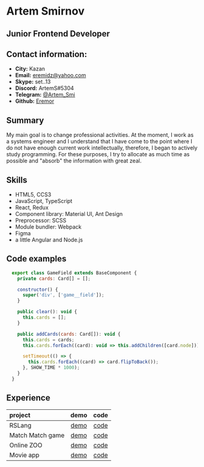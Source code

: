 # Artem Smirnov

## Junior Frontend Developer

## Contact information:
* __City:__ Kazan
* __Email:__ eremidz@yahoo.com
* __Skype:__ set..13
* __Discord:__ ArtemS#5304
* __Telegram:__ [@Artem_Smi](https://t.me/Artem_Smi)
* __Github:__ [Eremor](https://github.com/Eremor)

## Summary
My main goal is to change professional activities. At the moment, I work as a systems engineer and I understand that I have come to the point where I do not have enough current work intellectually, therefore, I began to actively study programming. For these purposes, I try to allocate as much time as possible and "absorb" the information with great zeal.

## Skills
* HTML5, CCS3
* JavaScript, TypeScript
* React, Redux
* Component library: Material UI, Ant Design
* Preprocessor: SCSS
* Module bundler: Webpack
* Figma
* a little Angular and Node.js

## Code examples
```JavaScript
  export class GameField extends BaseComponent {
    private cards: Card[] = [];

    constructor() {
      super('div', ['game__field']);
    }

    public clear(): void {
      this.cards = [];
    }

    public addCards(cards: Card[]): void {
      this.cards = cards;
      this.cards.forEach((card): void => this.addChildren([card.node]));

      setTimeout(() => {
        this.cards.forEach((card) => card.flipToBack());
      }, SHOW_TIME * 1000);
    }
  }
```

## Experience
| project | demo   | code   |
| :---    | :----: | :----: |
| RSLang  | [demo](https://rslang-eremor.netlify.app/) | [code](https://github.com/Eremor/rslang) |
| Match Match game | [demo](https://eremor-match-match-game.netlify.app/) | [code](https://github.com/Eremor/match-match-game) |
| Online ZOO | [demo](https://eremor.github.io/online-zoo/) | [code](https://github.com/Eremor/online-zoo) |
| Movie app | [demo](https://eremor.github.io/RSS-JSFE2022-preschool/movie-app/) | [code](https://github.com/Eremor/RSS-JSFE2022-preschool/tree/movie-app) |